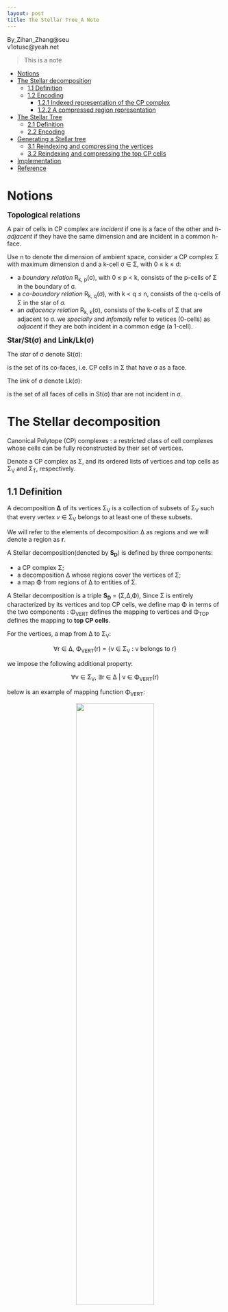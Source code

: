 ```yaml
---
layout: post
title: The Stellar Tree_A Note
---
```


<left>
By_Zihan_Zhang@seu<br/>
v1otusc@yeah.net
</left>

> This is a note 

<!-- TOC -->

- [Notions](#notions)
- [The Stellar decomposition](#the-stellar-decomposition)
  - [1.1 Definition](#11-definition)
  - [1.2 Encoding](#12-encoding)
    - [1.2.1 Indexed representation of the CP complex](#121-indexed-representation-of-the-cp-complex)
    - [1.2.2 A compressed region representation](#122-a-compressed-region-representation)
- [The Stellar Tree](#the-stellar-tree)
  - [2.1 Definition](#21-definition)
  - [2.2 Encoding](#22-encoding)
- [Generating a Stellar tree](#generating-a-stellar-tree)
  - [3.1 Reindexing and compressing the vertices](#31-reindexing-and-compressing-the-vertices)
  - [3.2 Reindexing and compressing the top CP cells](#32-reindexing-and-compressing-the-top-cp-cells)
- [Implementation](#implementation)
- [Reference](#reference)

<!-- /TOC -->

# Notions

<big>**Topological relations**</big>

A pair of cells in CP complex are *incident* if one is a face of the other and *h-adjacent* if they have the same dimension and are incident in a common h-face.

Use n to denote the dimension of ambient space, consider a CP complex Σ with maximum dimension d and a k-cell σ ∈ Σ, with 0 ≤ k ≤ d: 

- a *boundary relation* R<sub>k, p</sub>(σ), with 0 ≤ p < k, consists of the p-cells of Σ in the boundary of σ.
- a *co-boundary relation* R<sub>k, q</sub>(σ), with k < q ≤ n, consists of the q-cells of Σ in the star of σ.
- an *adjacency relation* R<sub>k, k</sub>(σ), consists of the k-cells of Σ that are adjacent to σ. we *specially* and *infomally* refer to vetices (0-cells) as *adjacent* if they are both incident in a common edge (a 1-cell).

<big>**Star/St(σ) and Link/Lk(σ)**</big>

The *star* of σ denote St(σ):

is the set of its co-faces, i.e. CP cells in Σ that have σ as a face.

The *link* of σ denote Lk(σ):

is the set of all faces of cells in St(σ) thar are not incident in σ.

# The Stellar decomposition

Canonical Polytope (CP) complexes : a restricted class of cell complexes whose cells can be fully reconstructed by their set of vertices.

Denote a CP complex as Σ, and its ordered lists of vertices and top cells as Σ<sub>V</sub> and Σ<sub>T</sub>, respectively. 

## 1.1 Definition

A decomposition **∆** of its vertices Σ<sub>V</sub> is a collection of subsets of Σ<sub>V</sub> such that every vertex *v* ∈ Σ<sub>V</sub> belongs to at least one of these subsets.

We will refer to the elements of decomposition ∆ as regions and we will denote a region as **r**.

A Stellar decomposition(denoted by **S<sub>D</sub>**) is defined by three components:

- a CP complex Σ;
- a decomposition ∆ whose regions cover the vertices of Σ;
- a map Φ from regions of ∆ to entities of Σ.

A Stellar decomposition is a triple **S<sub>D</sub>** = (Σ,∆,Φ), Since Σ is entirely characterized by its vertices and top CP cells, we define map Φ in terms of the two components : Φ<sub>VERT</sub> defines the mapping to vertices and Φ<sub>TOP</sub> defines the mapping to **top CP cells**.

For the vertices, a map from ∆ to Σ<sub>V</sub>:

<center>
∀r ∈ ∆, Φ<sub>VERT</sub>(r) = {v ∈ Σ<sub>V</sub> : v belongs to r}
</center>

we impose the following additional property:

<center>
∀v ∈ Σ<sub>V</sub>, ∃r ∈ ∆ | v ∈ Φ<sub>VERT</sub>(r)
</center>

below is an example of mapping function Φ<sub>VERT</sub>:

<center>
<img src = "https://raw.githubusercontent.com/v1otusc/PicBed/master/vert_mapping_function.png" width = "60%">
</center>

Formally, Φ<sub>TOP</sub> is a function from the regions of ∆ to the powerset of Σ<sub>T</sub>:

<center>
∀r ∈ ∆, Φ<sub>TOP</sub>(r) = {σ ∈ Σ<sub>T</sub> | ∃v ∈ R<sub>k,0</sub>(σ) : v ∈ Φ<sub>VERT</sub>(r)}
</center>

> k is the dimension of top cells.

below is an example of mapping function Φ<sub>TOP</sub>, for two regions (blue rectangles) of the decomposition of Figure 1(b) on a triangle mesh defined over its vertices. 

<center>
<img src = "https://raw.githubusercontent.com/v1otusc/PicBed/master/topcells_mapping_function.png" width = "90%">
</center>

**Definition: spanning number**

As we can see in the Figure 2: A top CP cell σ is only mapped to a region *r* when one (or more) of its vertices is mapped to *r* under Φ<sub>VERT</sub>. Specifically, it does not depend on spatial overlap. To characterize this representation, we define the spanning number χ<sub>σ</sub> of top cells in a Stellar decomposition as the number of regions to which a top CP cell is mapped.

The spanning number χ<sub>σ</sub> of a CP cell σ ∈ Σ<sub>T</sub> is the number of regions in ∆ that map to σ. Formally:

<center>
∀σ ∈ Σ<sub>T</sub>, χ<sub>σ</sub> = |{r ∈ ∆ | σ ∈ Φ<sub>TOP</sub>(r)}| or #{r ∈ ∆ | σ ∈ Φ<sub>TOP</sub>(r)}
</center>

**Definition: average number**

Consider the average spanning number χ as a global characteristic of the efficiency of a Stellar decomposition over a complex measuring the average number of times each top CP cell is represented.

The average spanning number χ of a Stellar decomposition **S<sub>D</sub>** is the average number of regions indexing a top CP cell σ. Formally:

<center>
χ = (∑<sub>σ ∈ Σ<sub>T</sub></sub>χ<sub>σ</sub>) / |Σ<sub>T</sub>| = (∑<sub>r ∈ ∆</sub> | Φ<sub>TOP</sub>(r) |) / |Σ<sub>T</sub>|
</center>

## 1.2 Encoding

A detailed description of a Stellar decomposition of data structures **for representing a CP complex** and a compressed encoding **for the regions of the decomposition**.

### 1.2.1 Indexed representation of the CP complex

Assume that the underlying CP complex is representedas an indexed complex, which encodes the spatial position of the vertices and the boundary relation R<sub>k,0</sub> of each top k-simplex in Σ.

We use an array-based representation for the verticesand top cells of Σ. The Σ<sub>V</sub> array encodes the position of each vertex v in Σ, requiring a total of n·\| Σ<sub>V</sub> \| coordinates. 

Then consider the boundary relation, The top CP cells are encoded using separate arrays Σ<sub>T<sub>k</sub></sub> for each dimension k ≤ d that has top CP cells in Σ. Σ<sub>T<sub>k</sub></sub> encodes the boundary connectivity from its top CP cells to their vertices, i.e., relation R<sub>k,0</sub> in terms of the indices of the vertices of its cells within Σ<sub>V</sub>. This requires \|R<sub>k,0</sub>(σ)\| references for a top k-cell σ. e.g. (k+1) vertex indices for a k-simplex and 2<sup>k</sup> references for a k-cube.

**Thus**, the total storage cost of the indexed mesh representation is:

<center>
n·|Σ<sub>V</sub>| + ∑<sub>k=1 -> d</sub>∑<sub>σ ∈ Σ<sub>T<sub>k</sub></sub></sub> |R<sub>k,0</sub>(σ)|
</center>

Note that, in typical cases, where Σ is *pure* (i.e., its top CP cells all have the same dimension d), Σ requires only two arrays: one for the vertices and one for the top cells.

### 1.2.2 A compressed region representation

**Consider two encoding strategies** for the data mapped to each region of the decomposition.

**First** is a simple strategy that explicitly encodes the arrays of vertices and top CP cells **mapped** to each region and work our way to a compressed representation of these lists. Under Φ, each region r in ∆ maps to a list of vertices r<sub>V</sub> and a list of top CP cells r<sub>T</sub> from the complex Σ. A straightforward strategy would be to encode lists of vertices and top CP cells that explicitly list the mapped elements for each region r. We refer to this as the EXPLICIT Stellar decomposition encoding.

<center>
<img src = "https://raw.githubusercontent.com/v1otusc/PicBed/master/Explicit_stellar_decomposition.png">
</center>

The above encoding can be very expensive due to the redundant encoding of **top CP cells with vertices in multiple regions**.

**Second** is a COMPRESSED Stellar decomposition encoding that compacts the vertex and top CP cells lists in each region r by exploiting the *locality* of the elements within r. By replacing *runs* of incrementing consecutive sequences of indices using a generalization of *run-length encoding* **(RLE)[Held and Marshall, 1991]**. RLE is a form of data compression in which *runs* of consecutive identical values are encoded as pairs of integers representing the value and repetition count, rather than as multiple copies of the original value. 

<center>
<img src = "https://raw.githubusercontent.com/v1otusc/PicBed/master/runlength_and_sequentialrange.png">
</center>

For example, in the figure.a above the four entries with value '2' are compacted into a pair of entries \[-2,4\], where a negative first number indicates the start of a run and its value, while the second number indicates the run’s length. 

While we **do not** have such duplicated runs in our indexed representation, we often have *incrementing sequences* of indexes, such as {40,41,42,43,44}, within a local vertex list r<sub>V</sub> or top CP cells list r<sub>T</sub>. We therefore refer to a generalized RLE Scheme as **Sequential Range Encoding (SRE)** to compress such sequence : *the incrementing sequences*. SRE encodes a *run* of **consecutive non-negative indexes** using a pair of integers, representing the starting index, and the number of remaining elements in the range. As with RLE, we can intersperse runs (sequences) with non-runs in the same list by negating the starting index of a run. Thus, it is easy to determine whether or not we are in a run while we iterate through a sequential range encoded list. A feature of this scheme is that it allows us to dynamically append individual elements or runs to an SRE list with no storage overhead. Furthermore, we can easily expand a compacted range by replacing its entries with the first two values of the range **and appending the remaining values to the end of the list**. 

> An ERROR in the figure.b above ?, the sequence {10, 11, 12} should be represented with the pair [-10, 2], use 2 to represent **the remain**, or we can replace 14 by 13.

We then introducea a global characteristic that measures the average storage requirements for a top CP cell in a Stellar decomposition representation.

**Definition: average reference number**

The average reference number μ of a Stellar decomposition is the average number of references required to encode a top CP cell in the r<sub>T</sub> lists of the regions in ∆. Formally:

<center>
μ = ( ∑<sub>r ∈ ∆</sub>|rT| ) / |Σ<sub>T</sub>|
</center>

**where |r<sub>T</sub>| is the size of the top CP cells list in a region r**.

An EXPLICIT representation is equivalent to a COMPRESSED representation without any compressed runs, thus, it is always the case that μ ≤ χ (the average spanning number). 

<center>
<img src = "https://raw.githubusercontent.com/v1otusc/PicBed/master/compressed_encoding.png" width = "85%">
</center>

Figure above illustrates a COMPRESSED representation of the mesh from the **third Figure** after its vertex and triangle arrays have been reordered (in an external process) and highlights its sequential ranges, where r<sub>V</sub> requires a single run to encode the indexed vertices and r<sub>T</sub> requires four sequential runs to encode the indices of its triangles.

# The Stellar Tree

The Stellar decomposition is a *general* model that is *agnostic* about how the decomposition is attained and about its relationship to the underlying CP complex. Thus, 

## 2.1 Definition



## 2.2 Encoding



# Generating a Stellar tree



## 3.1 Reindexing and compressing the vertices



## 3.2 Reindexing and compressing the top CP cells



# Implementation

I did not find the author's open source code, So I wrote one in C++ to play with it.<br/>
[Have fun]().

# Reference

- Fellegara, Riccardo, Weiss, Kenneth, De Floriani, Leila. The Stellar tree: a Compact Representation for Simplicial Complexes and Beyond[J].
